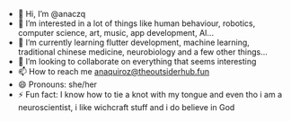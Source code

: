 - 👋 Hi, I’m @anaczq
- 👀 I’m interested in a lot of things like human behaviour, robotics, computer science, art, music, app development, AI... 
- 🌱 I’m currently learning flutter development, machine learning, traditional chinese medicine, neurobiology and a few other things...
- 💞️ I’m looking to collaborate on everything that seems interesting
- 📫 How to reach me anaquiroz@theoutsiderhub.fun
- 😄 Pronouns: she/her
- ⚡ Fun fact: I know how to tie a knot with my tongue and even tho i am a neuroscientist, i like wichcraft stuff and i do believe in God

<!---
anaczq/anaczq is a ✨ special ✨ repository because its `README.md` (this file) appears on your GitHub profile.
You can click the Preview link to take a look at your changes.
--->
